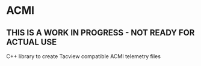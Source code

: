 # ACMI

## THIS IS A WORK IN PROGRESS - NOT READY FOR ACTUAL USE

C++ library to create Tacview compatible ACMI telemetry files
